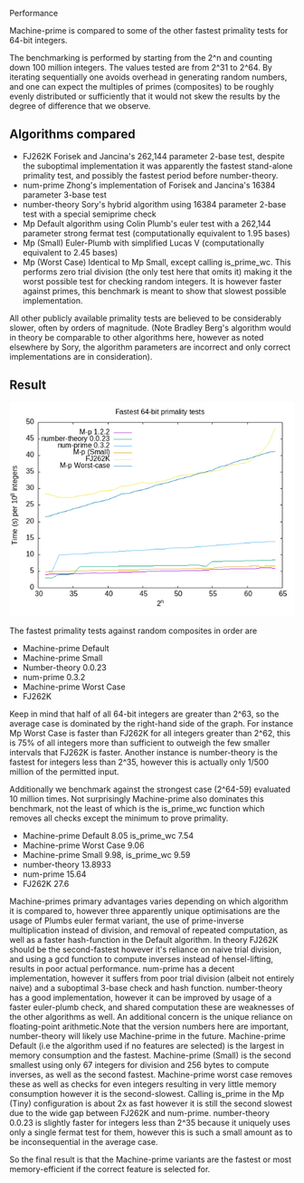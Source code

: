 Performance 

Machine-prime is compared to some of the other fastest primality tests for 64-bit integers. 

The benchmarking is performed by starting from the 2^n and counting down 100 million integers. The values tested are from 2^31 to 2^64. By iterating sequentially one avoids overhead in generating random numbers, and one can expect the multiples of primes (composites) to be roughly evenly distributed or sufficiently that it would not skew the results by the degree of difference that we observe. 


## Algorithms compared
- FJ262K Forisek and Jancina's 262,144 parameter 2-base test, despite the suboptimal implementation it was apparently the fastest stand-alone primality test, and possibly the fastest period before number-theory. 
- num-prime Zhong's implementation of Forisek and Jancina's 16384 parameter 3-base test
- number-theory Sory's hybrid algorithm using 16384 parameter 2-base test with a special semiprime check 
- Mp Default algorithm using Colin Plumb's euler test with a 262,144 parameter strong fermat test (computationally equivalent to 1.95 bases)
- Mp (Small) Euler-Plumb with simplified Lucas V (computationally equivalent to 2.45 bases) 
- Mp (Worst Case) Identical to Mp Small, except calling is_prime_wc. This performs zero trial division (the only test here that omits it) making it the worst possible test for checking random integers. It is however faster against primes, this benchmark is meant to show that slowest possible implementation. 


All other publicly available primality tests are believed to be considerably slower, often by orders of magnitude. (Note Bradley Berg's algorithm would in theory be comparable to other algorithms here, however as noted elsewhere by Sory, the algorithm parameters are incorrect and only correct implementations are in consideration).

## Result

![Primality benchmark](https://github.com/JASory/machine-prime/blob/main/primality.png)

The fastest primality tests against random composites in order are 

- Machine-prime Default
- Machine-prime Small
- Number-theory 0.0.23
- num-prime 0.3.2
- Machine-prime Worst Case
- FJ262K


Keep in mind that half of all 64-bit integers are greater than 2^63, so the average case is dominated by the right-hand side of the graph. For instance Mp Worst Case is faster than FJ262K for all integers greater than 2^62, this is 75% of all integers more than sufficient to outweigh the few smaller intervals that FJ262K is faster. Another instance is number-theory is the fastest for integers less than 2^35, however this is actually only 1/500 million of the permitted input. 

Additionally we benchmark against the strongest case (2^64-59) evaluated 10 million times. Not surprisingly Machine-prime also dominates this benchmark, not the least of which is the is_prime_wc function which removes all checks except the minimum to prove primality. 

- Machine-prime Default 8.05  is_prime_wc 7.54
- Machine-prime Worst Case 9.06
- Machine-prime Small 9.98, is_prime_wc 9.59
- number-theory 13.8933
- num-prime 15.64
- FJ262K 27.6

Machine-primes primary advantages varies depending on which algorithm it is compared to, however three apparently unique optimisations are the usage of Plumbs euler fermat variant, the use of prime-inverse multiplication instead of division, and 
removal of repeated computation, as well as a faster hash-function in the Default algorithm. In theory FJ262K should be the second-fastest however it's reliance on naive trial division, and using a gcd function to compute inverses instead of hensel-lifting, results in poor actual performance. num-prime has a decent implementation, however it suffers from poor trial division (albeit not entirely naive) and a suboptimal 3-base check and hash function. number-theory has a good implementation, however it can be improved by usage of a faster euler-plumb check, and shared computation these are weaknesses of the other algorithms as well. An additional concern is the unique reliance on floating-point arithmetic.Note that the version numbers here are important, number-theory will likely use Machine-prime in the future. 
Machine-prime Default (i.e the algorithm used if no features are selected) is the largest in memory consumption and the fastest. Machine-prime (Small) is the second smallest using only 67 integers for division and 256 bytes to compute inverses, as well as the second fastest. 
Machine-prime worst case  removes these  as well as checks for even integers resulting in very little memory consumption however it is the second-slowest. Calling is_prime in the Mp (Tiny) configuration is about 2x as fast however  it is still the second slowest due to the wide gap between FJ262K and num-prime. 
number-theory 0.0.23 is slightly faster for integers less than 2^35 because it uniquely uses only a single fermat test for them, however this is such a small amount as to be inconsequential in the average case. 

So the final result is that the Machine-prime variants are the fastest or most memory-efficient if the correct feature is selected for. 
